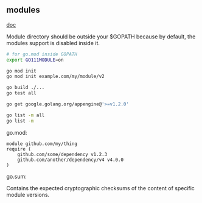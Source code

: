 modules
-

[doc](https://github.com/golang/go/wiki/Modules)

Module directory should be outside your $GOPATH
because by default, the modules support is disabled inside it.

````sh
# for go.mod inside GOPATH
export GO111MODULE=on

go mod init
go mod init example.com/my/module/v2

go build ./...
go test all

go get google.golang.org/appengine@'>=v1.2.0'

go list -m all
go list -m
````

go.mod:

````
module github.com/my/thing
require (
    github.com/some/dependency v1.2.3
    github.com/another/dependency/v4 v4.0.0
)
````

go.sum:

Contains the expected cryptographic checksums of the content of specific module versions.
